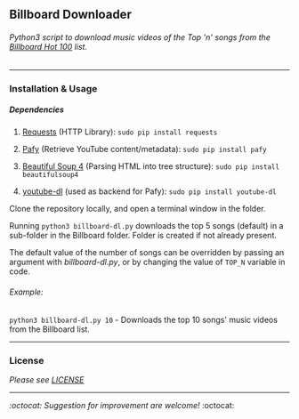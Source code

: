 ## Billboard Downloader
###### Python3 script to download music videos of the Top 'n' songs from the [Billboard Hot 100](http://www.billboard.com/charts/hot-100) list.

----------
### Installation & Usage
##### Dependencies
1. [Requests](http://docs.python-requests.org/en/master/) (HTTP Library): `sudo pip install requests`

2. [Pafy](http://pythonhosted.org/Pafy/) (Retrieve YouTube content/metadata):  `sudo pip install pafy`

3. [Beautiful Soup 4](http://www.crummy.com/software/BeautifulSoup/bs4/doc/) (Parsing HTML into tree structure): `sudo pip install beautifulsoup4`

4. [youtube-dl](https://rg3.github.io/youtube-dl/) (used as backend for Pafy): `sudo pip install youtube-dl`

Clone the repository locally, and open a terminal window in the folder.

Running `python3 billboard-dl.py` downloads the top 5 songs (default) in a sub-folder in the Billboard folder.
Folder is created if not already present.

The default value of the number of songs can be overridden by passing an argument with *billboard-dl.py*, or by changing the value of `TOP_N` variable in code.

###### Example:
`python3 billboard-dl.py 10` - Downloads the top 10 songs' music videos from the Billboard list.

----------
### License
*Please see [LICENSE](https://github.com/saurabhkrsingh97/billboard-dl/blob/master/LICENSE)*

----------
*:octocat: Suggestion for improvement are welcome!* :octocat:
